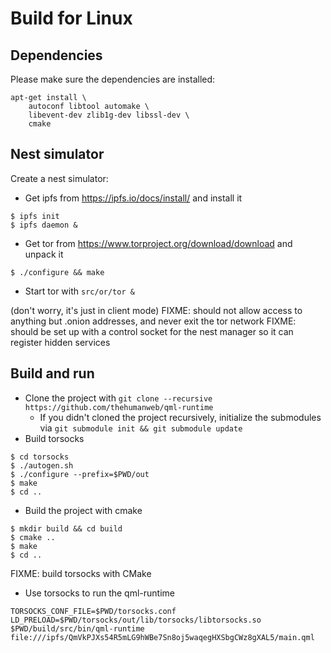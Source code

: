 # Build for Linux

## Dependencies

Please make sure the dependencies are installed:

```
apt-get install \
    autoconf libtool automake \
    libevent-dev zlib1g-dev libssl-dev \
    cmake
```

## Nest simulator

Create a nest simulator:

- Get ipfs from https://ipfs.io/docs/install/ and install it

```
$ ipfs init
$ ipfs daemon &
```

- Get tor from https://www.torproject.org/download/download  and unpack it

```
$ ./configure && make
```

- Start tor with `src/or/tor &`

(don't worry, it's just in client mode)
FIXME: should not allow access to anything but .onion addresses, and never exit the tor network
FIXME: should be set up with a control socket for the nest manager so it can register hidden services

## Build and run

- Clone the project with `git clone --recursive https://github.com/thehumanweb/qml-runtime`
  - If you didn't cloned the project recursively, initialize the submodules via `git submodule init && git submodule update`
- Build torsocks

```
$ cd torsocks
$ ./autogen.sh
$ ./configure --prefix=$PWD/out
$ make
$ cd ..
```

- Build the project with cmake

```
$ mkdir build && cd build
$ cmake ..
$ make
$ cd ..
```

FIXME: build torsocks with CMake

- Use torsocks to run the qml-runtime

```
TORSOCKS_CONF_FILE=$PWD/torsocks.conf LD_PRELOAD=$PWD/torsocks/out/lib/torsocks/libtorsocks.so $PWD/build/src/bin/qml-runtime file:///ipfs/QmVkPJXs54R5mLG9hWBe7Sn8oj5waqegHXSbgCWz8gXAL5/main.qml
```

